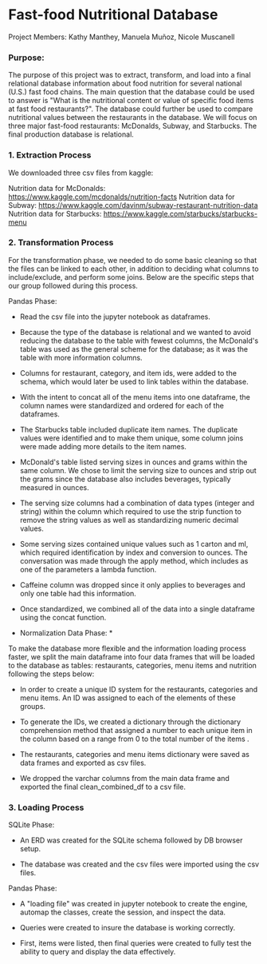 # Fast-food Nutritional Database

Project Members: Kathy Manthey, Manuela Muñoz, Nicole Muscanell

### Purpose:

The purpose of this project was to extract, transform, and load into a final relational database information about food nutrition for several national (U.S.) fast food chains. The main question that the database could be used to answer is "What is the nutritional content or value of specific food items at fast food restaurants?". The database could further be used to compare nutritional values between the restaurants in the database. We will focus on three major fast-food restaurants: McDonalds, Subway, and Starbucks. The final production database is relational.

### 1. Extraction Process

We downloaded three csv files from kaggle:

Nutrition data for McDonalds: https://www.kaggle.com/mcdonalds/nutrition-facts
Nutrition data for Subway: https://www.kaggle.com/davinm/subway-restaurant-nutrition-data
Nutrition data for Starbucks: https://www.kaggle.com/starbucks/starbucks-menu


### 2. Transformation Process 

For the transformation phase, we needed to do some basic cleaning so that the files can be
linked to each other, in addition to deciding what columns to include/exclude, and perform
some joins. Below are the specific steps that our group followed during this process.

Pandas Phase:

- Read the csv file into the jupyter notebook as dataframes.

- Because the type of the database is relational and we wanted to avoid reducing the database to the table with fewest columns, the McDonald's table was used as the general scheme for the  database; as it was  the table with more information columns.

- Columns for restaurant, category, and item ids, were added to the schema, which would later be used to link tables within the database.

- With the intent to concat all of the menu items into one dataframe, the column names were standardized and ordered for each of the dataframes.

- The Starbucks table included duplicate item names. The duplicate values were identified and to make them unique, some column joins were made adding more details to the item names.

- McDonald's table listed serving sizes in ounces and grams within the same column.  We chose to limit the serving size to ounces and strip out the grams since the database also includes beverages, typically measured in ounces. 

- The serving size columns had a combination of data types (integer and string)  within the column which required to use the strip function to remove the string values as well as standardizing numeric decimal values.

- Some serving sizes contained unique values such as 1 carton and ml,  which required identification by index and conversion to ounces. The conversation was made through the apply method, which includes as one of the parameters a lambda function.

- Caffeine column was dropped since it only applies to beverages and only one table had this information.

- Once standardized, we combined all of the data into a single dataframe using the concat function. 

* Normalization Data Phase: *

To make the database more flexible and the information loading process faster, we split the main dataframe into four data frames that will be loaded to the database as tables: restaurants, categories, menu items and nutrition following the steps below:

- In order to create a unique ID system for the restaurants, categories and menu items. An ID was assigned to each of the elements of these groups. 

- To generate the IDs, we created a dictionary through the dictionary comprehension method that assigned a number to each unique item in the column based on a range from 0 to the total number of the items . 

- The restaurants, categories and menu items dictionary were saved as data frames and exported as csv files. 

- We dropped the varchar columns from the main data frame and exported the final clean_combined_df to a csv file.

### 3. Loading Process

SQLite Phase:

- An ERD was created for the SQLite schema followed by DB browser setup.

- The database was created and the csv files were imported using the csv files.

Pandas Phase:

- A "loading file" was created in jupyter notebook to create the engine, automap the classes, create the session, and inspect the data.

- Queries were created to insure the database is working correctly.

- First, items were listed, then final queries were created to fully test the ability to query and display the data effectively.
